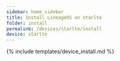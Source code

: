 ```yaml
---
sidebar: home_sidebar
title: Install LineageOS on starlte
folder: install
permalink: /devices/starlte/install
device: starlte
---
```

{% include templates/device_install.md %}
